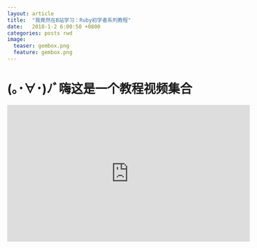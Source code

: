 ```yaml
---
layout: article
title:  "我竟然在B站学习：Ruby初学者系列教程"
date:   2018-1-2 6:00:50 +0800
categories: posts rwd
image:
  teaser: gembox.png
  feature: gembox.png
---
```



# (｡･∀･)ﾉﾞ嗨这是一个教程视频集合

<iframe width="560" height="315" src="https://www.bilibili.com/video/av8041477/?from=search&seid=12661634401413064983" frameborder="0" allowfullscreen></iframe>